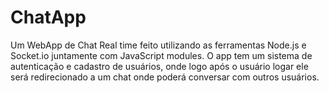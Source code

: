 # ChatApp
Um WebApp de Chat Real time feito utilizando as ferramentas Node.js e Socket.io juntamente com JavaScript modules. O app tem um sistema de autenticação e cadastro de usuários, onde logo após o usuário logar ele será redirecionado a um chat onde poderá conversar com outros usuários.


